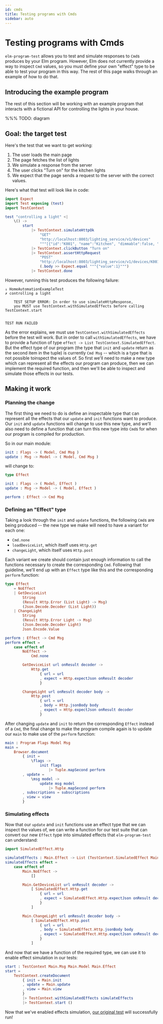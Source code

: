 ```yaml
---
id: cmds
title: Testing programs with Cmds
sidebar: auto
---
```


# Testing programs with Cmds

`elm-program-test` allows you to test and simulate responses to
`Cmd`s produces by your Elm program.
However, Elm does not currently provide a way to inspect `Cmd` values,
so you must define your own "effect" type to be able to test your program in this way.
The rest of this page walks through an example of how to do that.


## Introducing the example program

The rest of this section will be working with an example program
that interacts with a fictional API for controlling the lights in your house.

%%% TODO: diagram


## Goal: the target test

Here's the test that we want to get working:

1. The user loads the main page
1. The page fetches the list of lights
1. We simulate a response from the server
1. The user clicks "Turn on" for the kitchen lights
1. We expect that the page sends a request to the server with the correct values.

Here's what that test will look like in code:

```elm
import Expect
import Test exposing (test)
import TestContext

test "controlling a light" <|
    \() ->
        start
            |> TestContext.simulateHttpOk
                "GET"
                "http://localhost:8003/lighting_service/v1/devices"
                """[{"id":"K001", "name":"Kitchen", "dimmable":false, "value":0}]"""
            |> TestContext.clickButton "Turn on"
            |> TestContext.assertHttpRequest
                "POST"
                "http://localhost:8003/lighting_service/v1/devices/K001"
                (.body >> Expect.equal """{"value":1}""")
            |> TestContext.done
```

However, running this test produces the following failure:

```
↓ HomeAutomationExampleTest
✗ controlling a light

    TEST SETUP ERROR: In order to use simulateHttpResponse,
    you MUST use TestContext.withSimulatedEffects before calling TestContext.start


TEST RUN FAILED
```

As the error explains, we must use `TestContext.withSimulatedEffects`
before the test will work.
But in order to call `withSimulatedEffects`,
we have to provide a function of type `effect -> List TestContext.SimulatedEffect`.
But the effect type of our program
(the type that `init` and `update` return as the second item in the tuple)
is currently `Cmd Msg` -- which is a type that is not possible toinspect the values of.
So first we'll need to make a new type which can represent all the effects
our program can produce, then we can implement the required function,
and then we'll be able to inspect and simulate those effects in our tests. 
 


## Making it work


### Planning the change

The first thing we need to do is define an inspectable type
that can represent all the effects that our `update` and `init` functions
want to produce.
Our `init` and `update` functions will change to use this new type,
and we'll also need to define a function that can turn this new type
into `Cmd`s for when our program is compiled for production.

So in our main module:

```elm
init : Flags -> ( Model, Cmd Msg )
update : Msg -> Model -> ( Model, Cmd Msg )
```

will change to:

```elm
type Effect

init : Flags -> ( Model, Effect )
update : Msg -> Model -> ( Model, Effect )

perform : Effect -> Cmd Msg
```


### Defining an "Effect" type

Taking a look through the `init` and `update` functions,
the following `Cmd`s are being produced --
the new type we make will need to have a variant for each one:

- `Cmd.none`
- `loadDeviceList`, which itself uses `Http.get`
- `changeLight`, which itself uses `Http.post`

Each variant we create should contain just enough information to
call the functions necessary to create the corresponding `Cmd`.
Following that guideline, we'll end up with an `Effect` type like this
and the corresponding `perform` function:

```elm
type Effect
    = NoEffect
    | GetDeviceList
        String
        (Result Http.Error (List Light) -> Msg)
        (Json.Decode.Decoder (List Light))
    | ChangeLight
        String
        (Result Http.Error Light -> Msg)
        (Json.Decode.Decoder Light)
        Json.Encode.Value

perform : Effect -> Cmd Msg
perform effect =
    case effect of
        NoEffect ->
            Cmd.none

        GetDeviceList url onResult decoder ->
            Http.get
                { url = url
                , expect = Http.expectJson onResult decoder
                }

        ChangeLight url onResult decoder body ->
            Http.post
                { url = url
                , body = Http.jsonBody body
                , expect = Http.expectJson onResult decoder
                }
```

After changing `update` and `init` to return the corresponding `Effect` instead of a `Cmd`,
the final change to make the program compile again is to update our `main`
to make use of the `perform` function:

```elm
main : Program Flags Model Msg
main =
    Browser.document
        { init =
            \flags ->
                init flags
                    |> Tuple.mapSecond perform
        , update =
            \msg model ->
                update msg model
                    |> Tuple.mapSecond perform
        , subscriptions = subscriptions
        , view = view
        }
```


### Simulating effects

Now that our `update` and `init` functions use an effect type that
we can inspect the values of, we can write a function for our test suite
that can convert our new `Effect` type into simulated effects that
`elm-program-test` can understand:

```elm
import SimulatedEffect.Http

simulateEffects : Main.Effect -> List (TestContext.SimulatedEffect Main.Msg)
simulateEffects effect =
    case effect of
        Main.NoEffect ->
            []

        Main.GetDeviceList url onResult decoder ->
            [ SimulatedEffect.Http.get
                { url = url
                , expect = SimulatedEffect.Http.expectJson onResult decoder
                }
            ]

        Main.ChangeLight url onResult decoder body ->
            [ SimulatedEffect.Http.post
                { url = url
                , body = SimulatedEffect.Http.jsonBody body
                , expect = SimulatedEffect.Http.expectJson onResult decoder
                }
            ]
```

And now that we have a function of the required type,
we can use it to enable effect simulation in our tests:

```elm
start : TestContext Main.Msg Main.Model Main.Effect
start =
    TestContext.createDocument
        { init = Main.init
        , update = Main.update
        , view = Main.view
        }
        |> TestContext.withSimulatedEffects simulateEffects
        |> TestContext.start ()
```

Now that we've enabled effects simulation, [our original test](#goal-the-target-test)
will successfully run!

